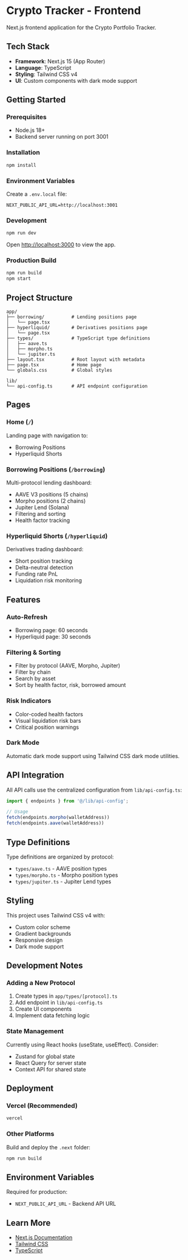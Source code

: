 # Crypto Tracker - Frontend

Next.js frontend application for the Crypto Portfolio Tracker.

## Tech Stack

- **Framework**: Next.js 15 (App Router)
- **Language**: TypeScript
- **Styling**: Tailwind CSS v4
- **UI**: Custom components with dark mode support

## Getting Started

### Prerequisites
- Node.js 18+
- Backend server running on port 3001

### Installation

```bash
npm install
```

### Environment Variables

Create a `.env.local` file:

```env
NEXT_PUBLIC_API_URL=http://localhost:3001
```

### Development

```bash
npm run dev
```

Open [http://localhost:3000](http://localhost:3000) to view the app.

### Production Build

```bash
npm run build
npm start
```

## Project Structure

```
app/
├── borrowing/          # Lending positions page
│   └── page.tsx
├── hyperliquid/        # Derivatives positions page
│   └── page.tsx
├── types/              # TypeScript type definitions
│   ├── aave.ts
│   ├── morpho.ts
│   └── jupiter.ts
├── layout.tsx          # Root layout with metadata
├── page.tsx            # Home page
└── globals.css         # Global styles

lib/
└── api-config.ts       # API endpoint configuration
```

## Pages

### Home (`/`)
Landing page with navigation to:
- Borrowing Positions
- Hyperliquid Shorts

### Borrowing Positions (`/borrowing`)
Multi-protocol lending dashboard:
- AAVE V3 positions (5 chains)
- Morpho positions (2 chains)
- Jupiter Lend (Solana)
- Filtering and sorting
- Health factor tracking

### Hyperliquid Shorts (`/hyperliquid`)
Derivatives trading dashboard:
- Short position tracking
- Delta-neutral detection
- Funding rate PnL
- Liquidation risk monitoring

## Features

### Auto-Refresh
- Borrowing page: 60 seconds
- Hyperliquid page: 30 seconds

### Filtering & Sorting
- Filter by protocol (AAVE, Morpho, Jupiter)
- Filter by chain
- Search by asset
- Sort by health factor, risk, borrowed amount

### Risk Indicators
- Color-coded health factors
- Visual liquidation risk bars
- Critical position warnings

### Dark Mode
Automatic dark mode support using Tailwind CSS dark mode utilities.

## API Integration

All API calls use the centralized configuration from `lib/api-config.ts`:

```typescript
import { endpoints } from '@/lib/api-config';

// Usage
fetch(endpoints.morpho(walletAddress))
fetch(endpoints.aave(walletAddress))
```

## Type Definitions

Type definitions are organized by protocol:
- `types/aave.ts` - AAVE position types
- `types/morpho.ts` - Morpho position types
- `types/jupiter.ts` - Jupiter Lend types

## Styling

This project uses Tailwind CSS v4 with:
- Custom color scheme
- Gradient backgrounds
- Responsive design
- Dark mode support

## Development Notes

### Adding a New Protocol
1. Create types in `app/types/[protocol].ts`
2. Add endpoint in `lib/api-config.ts`
3. Create UI components
4. Implement data fetching logic

### State Management
Currently using React hooks (useState, useEffect). Consider:
- Zustand for global state
- React Query for server state
- Context API for shared state

## Deployment

### Vercel (Recommended)
```bash
vercel
```

### Other Platforms
Build and deploy the `.next` folder:
```bash
npm run build
```

## Environment Variables

Required for production:
- `NEXT_PUBLIC_API_URL` - Backend API URL

## Learn More

- [Next.js Documentation](https://nextjs.org/docs)
- [Tailwind CSS](https://tailwindcss.com/docs)
- [TypeScript](https://www.typescriptlang.org/docs)
